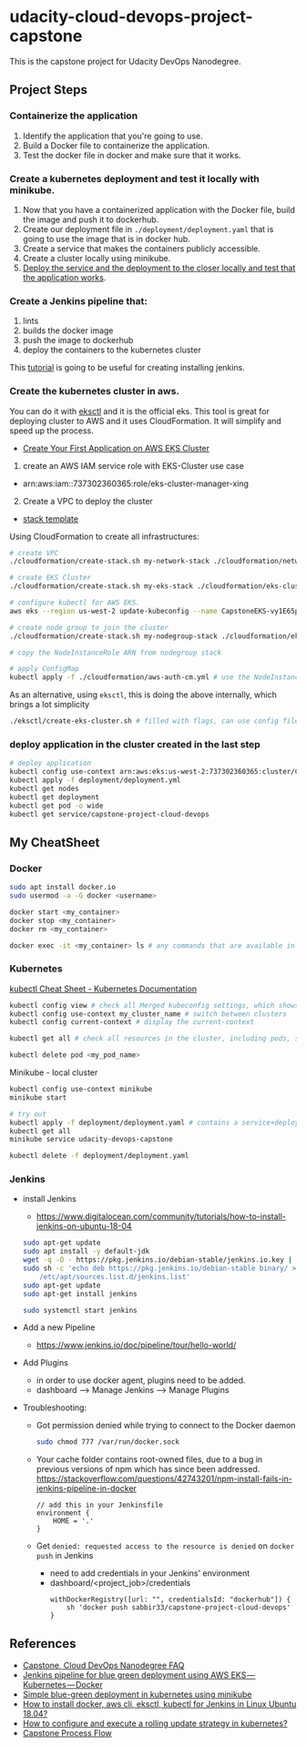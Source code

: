 # udacity-cloud-devops-project-capstone
This is the capstone project for Udacity DevOps Nanodegree.
## Project Steps

### Containerize the application

1. Identify the application that you're going to use.
2. Build a Docker file to containerize the application.
3. Test the docker file in docker and make sure that it works.

### Create a kubernetes deployment and test it locally with minikube.

1. Now that you have a containerized application with the Docker file, build the image and push it to dockerhub.
2. Create our deployment file in `./deployment/deployment.yaml` that is going to use the image that is in docker hub.
3. Create a service that makes the containers publicly accessible.
4. Create a cluster locally using minikube.
5. [Deploy the service and the deployment to the closer locally and test that the application works](https://youtu.be/WeWv2Htb1-g).

### Create a Jenkins pipeline that:

1. lints
2. builds the docker image
3. push the image to dockerhub
4. deploy the containers to the kubernetes cluster

This [tutorial](https://medium.com/@andresaaap/how-to-install-docker-aws-cli-eksctl-kubectl-for-jenkins-in-linux-ubuntu-18-04-3e3c4ceeb71) is going to be useful for creating installing jenkins.

### Create the kubernetes cluster in aws.

You can do it with [eksctl](https://docs.aws.amazon.com/eks/latest/userguide/getting-started-eksctl.html) and it is the official eks. This tool is great for deploying cluster to AWS and it uses CloudFormation. It will simplify and speed up the process.

- [Create Your First Application on AWS EKS Cluster](https://medium.com/faun/create-your-first-application-on-aws-eks-kubernetes-cluster-874ee9681293)

1. create an AWS IAM service role with EKS-Cluster use case
  - arn:aws:iam::737302360365:role/eks-cluster-manager-xing
2. Create a VPC to deploy the cluster
  - [stack template](https://amazon-eks.s3-us-west-2.amazonaws.com/cloudformation/2019-02-11/amazon-eks-vpc-sample.yaml)

Using CloudFormation to create all infrastructures:
```bash
# create VPC
./cloudformation/create-stack.sh my-network-stack ./cloudformation/network.yml ./cloudformation/network-params.json

# create EKS Cluster
./cloudformation/create-stack.sh my-eks-stack ./cloudformation/eks-cluster.yml ./cloudformation/eks-cluster-params.json

# configure kubectl for AWS EKS.
aws eks --region us-west-2 update-kubeconfig --name CapstoneEKS-vy1E65pJBsNA

# create node group to join the cluster
./cloudformation/create-stack.sh my-nodegroup-stack ./cloudformation/eks-nodegroup.yml ./cloudformation/eks-nodegroup-params.json

# copy the NodeInstanceRole ARN from nodegroup stack

# apply ConfigMap
kubectl apply -f ./cloudformation/aws-auth-cm.yml # use the NodeInstanceRole from nodegroup stack

```
As an alternative, using `eksctl`, this is doing the above internally, which brings a lot simplicity
```bash
./eksctl/create-eks-cluster.sh # filled with flags, can use config file as well
```

### deploy application in the cluster created in the last step
```bash
# deploy application
kubectl config use-context arn:aws:eks:us-west-2:737302360365:cluster/CapstoneEKS-vy1E65pJBsNA
kubectl apply -f deployment/deployment.yml
kubectl get nodes
kubectl get deployment
kubectl get pod -o wide
kubectl get service/capstone-project-cloud-devops
```

## My CheatSheet

### Docker

```bash
sudo apt install docker.io
sudo usermod -a -G docker <username>

docker start <my_container>
docker stop <my_container>
docker rm <my_container>

docker exec -it <my_container> ls # any commands that are available in the docker container 
```

### Kubernetes
[kubectl Cheat Sheet - Kubernetes Documentation](https://kubernetes.io/docs/reference/kubectl/cheatsheet/)

```bash
kubectl config view # check all Merged kubeconfig settings, which shows which Kubernetes cluster kubectl communicates with.
kubectl config use-context my_cluster_name # switch between clusters
kubectl config current-context # display the current-context

kubectl get all # check all resources in the cluster, including pods, services, deployments

kubectl delete pod <my_pod_name>
```

Minikube - local cluster
```bash
kubectl config use-context minikube
minikube start

# try out
kubectl apply -f deployment/deployment.yaml # contains a service+deployment
kubectl get all
minikube service udacity-devops-capstone

kubectl delete -f deployment/deployment.yaml

```

### Jenkins

- install Jenkins 
  - https://www.digitalocean.com/community/tutorials/how-to-install-jenkins-on-ubuntu-18-04 
  ```bash
  sudo apt-get update
  sudo apt install -y default-jdk
  wget -q -O - https://pkg.jenkins.io/debian-stable/jenkins.io.key | sudo apt-key add -
  sudo sh -c 'echo deb https://pkg.jenkins.io/debian-stable binary/ > \
      /etc/apt/sources.list.d/jenkins.list'
  sudo apt-get update
  sudo apt-get install jenkins

  sudo systemctl start jenkins
  ```

- Add a new Pipeline
  - https://www.jenkins.io/doc/pipeline/tour/hello-world/

- Add Plugins
  - in order to use docker agent, plugins need to be added.
  - dashboard --> Manage Jenkins --> Manage Plugins

- Troubleshooting:
  - Got permission denied while trying to connect to the Docker daemon
    ```bash
    sudo chmod 777 /var/run/docker.sock
    ```

  - Your cache folder contains root-owned files, due to a bug in previous versions of npm which has since been addressed.
    https://stackoverflow.com/questions/42743201/npm-install-fails-in-jenkins-pipeline-in-docker
    ```
    // add this in your Jenkinsfile
    environment {
        HOME = '.'
    } 
    ```
  
  - Get `denied: requested access to the resource is denied` on `docker push` in Jenkins
    - need to add credentials in your Jenkins' environment
    - dashboard/<project_job>/credentials
      ```
      withDockerRegistry([url: "", credentialsId: "dockerhub"]) {
          sh 'docker push sabbir33/capstone-project-cloud-devops'
      }  
      ```


## References
- [Capstone, Cloud DevOps Nanodegree FAQ](https://medium.com/@andresaaap/capstone-cloud-devops-nanodegree-4493ab439d48)
- [Jenkins pipeline for blue green deployment using AWS EKS — Kubernetes — Docker](https://medium.com/@andresaaap/jenkins-pipeline-for-blue-green-deployment-using-aws-eks-kubernetes-docker-7e5d6a401021?source=your_stories_page---------------------------)
- [Simple blue-green deployment in kubernetes using minikube](https://medium.com/@andresaaap/simple-blue-green-deployment-in-kubernetes-using-minikube-b88907b2e267?source=your_stories_page---------------------------)
- [How to install docker, aws cli, eksctl, kubectl for Jenkins in Linux Ubuntu 18.04?](https://medium.com/@andresaaap/how-to-install-docker-aws-cli-eksctl-kubectl-for-jenkins-in-linux-ubuntu-18-04-3e3c4ceeb71)
- [How to configure and execute a rolling update strategy in kubernetes?](https://medium.com/@andresaaap/how-to-configure-and-execute-a-rolling-update-strategy-in-kubernetes-5e662be968b)
- [Capstone Process Flow](https://knowledge.udacity.com/questions/364415#364440)

